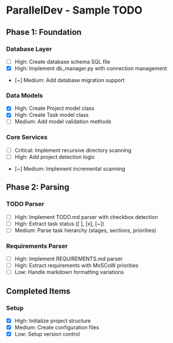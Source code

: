 # ParallelDev - Sample TODO

## Phase 1: Foundation

### Database Layer
- [ ] High: Create database schema SQL file
- [x] High: Implement db_manager.py with connection management
- [~] Medium: Add database migration support

### Data Models
- [x] High: Create Project model class
- [x] High: Create Task model class
- [ ] Medium: Add model validation methods

### Core Services
- [ ] Critical: Implement recursive directory scanning
- [ ] High: Add project detection logic
- [~] Medium: Implement incremental scanning

## Phase 2: Parsing

### TODO Parser
- [ ] High: Implement TODO.md parser with checkbox detection
- [ ] High: Extract task status ([ ], [x], [~])
- [ ] Medium: Parse task hierarchy (stages, sections, priorities)

### Requirements Parser
- [ ] High: Implement REQUIREMENTS.md parser
- [ ] High: Extract requirements with MoSCoW priorities
- [ ] Low: Handle markdown formatting variations

## Completed Items

### Setup
- [x] High: Initialize project structure
- [x] Medium: Create configuration files
- [x] Low: Setup version control
